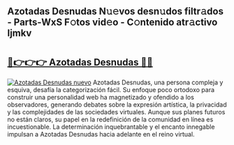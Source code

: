 ## Azotadas Desnudas N𝚞𝚎vos desn𝚞dos filtr𝚊dos - Parts-WxS F𝚘tos vid𝚎o - C𝚘ntenido atr𝚊ctivo Ijmkv

# <h2><a href="http://mb37wt.tromn.icu/?c=Azotadas+Desnudas">🔗👉👉👉 Azotadas Desnudas 🔗🔗</a></h2>

[![Azotadas Desnudas nuevo](https://i.imgur.com/pEAQMta.gif)](http://mb37wt.tromn.icu/?c=Azotadas+Desnudas)
Azotadas Desnudas, una persona compleja y esquiva, desafía la categorización fácil. Su enfoque poco ortodoxo para construir una personalidad web ha magnetizado y ofendido a los observadores, generando debates sobre la expresión artística, la privacidad y las complejidades de las sociedades virtuales. Aunque sus planes futuros no están claros, su papel en la redefinición de la comunidad en línea es incuestionable. La determinación inquebrantable y el encanto innegable impulsan a Azotadas Desnudas hacia adelante en el reino virtual.
